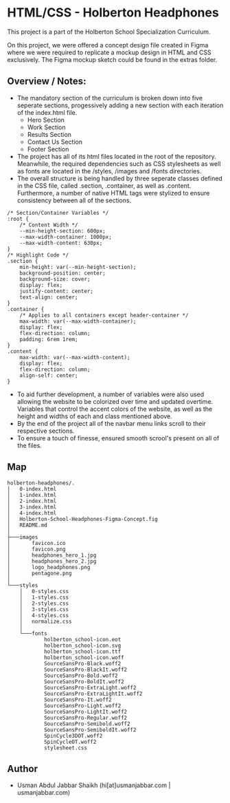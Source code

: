 # HTML/CSS - Holberton Headphones
This project is a part of the Holberton School Specialization Curriculum.

On this project, we were offered a concept design file created in Figma where we were required to replicate a mockup design in HTML and CSS exclusively. The Figma mockup sketch could be found in the extras folder.

## Overview / Notes:
- The mandatory section of the curriculum is broken down into five seperate sections, progessively adding a new section with each iteration of the index.html file.
    - Hero Section
	- Work Section
	- Results Section
    - Contact Us Section
	- Footer Section
- The project has all of its html files located in the root of the repository. Meanwhile, the required dependencies such as CSS stylesheets as well as fonts are located in the /styles, /images and /fonts directories.
- The overall structure is being handled by three seperate classes defined in the CSS file, called .section, .container, as well as .content. Furthermore, a number of native HTML tags were stylized to ensure consistency between all of the sections.

```
/* Section/Container Variables */
:root {
	/* Content Width */
	--min-height-section: 600px;
	--max-width-container: 1000px;
	--max-width-content: 630px;
}
/* Highlight Code */
.section {
	min-height: var(--min-height-section);
	background-position: center;
	background-size: cover;
	display: flex;
	justify-content: center;
	text-align: center;
}
.container {
	/* Applies to all containers except header-container */
	max-width: var(--max-width-container);
	display: flex;
	flex-direction: column;
	padding: 6rem 1rem; 
}
.content {
	max-width: var(--max-width-content);
	display: flex;
	flex-direction: column;
	align-self: center;
}
```
- To aid further development, a number of variables were also used allowing the website to be colorized over time and updated overtime. Variables that control the accent colors of the website, as well as the height and widths of each and class mentioned above.
- By the end of the project all of the navbar menu links scroll to their respective sections.
- To ensure a touch of finesse, ensured smooth scrool's present on all of the files.

## Map
```
holberton-headphones/.
│   0-index.html
│   1-index.html
│   2-index.html
│   3-index.html
│   4-index.html
│   Holberton-School-Headphones-Figma-Concept.fig
│   README.md
│
├───images
│       favicon.ico
│       favicon.png
│       headphones_hero_1.jpg
│       headphones_hero_2.jpg
│       logo_headphones.png
│       pentagone.png
│
└───styles
    │   0-styles.css
    │   1-styles.css
    │   2-styles.css
    │   3-styles.css
    │   4-styles.css
    │   normalize.css
    │
    └───fonts
            holberton_school-icon.eot
            holberton_school-icon.svg
            holberton_school-icon.ttf
            holberton_school-icon.woff
            SourceSansPro-Black.woff2
            SourceSansPro-BlackIt.woff2
            SourceSansPro-Bold.woff2
            SourceSansPro-BoldIt.woff2
            SourceSansPro-ExtraLight.woff2
            SourceSansPro-ExtraLightIt.woff2
            SourceSansPro-It.woff2
            SourceSansPro-Light.woff2
            SourceSansPro-LightIt.woff2
            SourceSansPro-Regular.woff2
            SourceSansPro-Semibold.woff2
            SourceSansPro-SemiboldIt.woff2
            SpinCycle3DOT.woff2
            SpinCycleOT.woff2
            stylesheet.css
```

## Author
- Usman Abdul Jabbar Shaikh (hi[at]usmanjabbar.com | usmanjabbar.com)